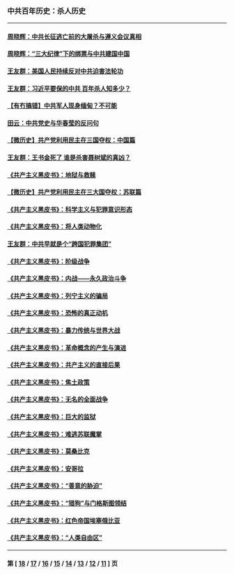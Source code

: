 ### 中共百年历史：杀人历史
---
#### [周晓辉：中共长征逃亡前的大屠杀与遵义会议真相](../../pages/nf1176106/n12888747.md?05150430) 
#### [周晓辉：“三大纪律”下的绑票与中共建国中国](../../pages/nf1176106/n12882305.md?05150430) 
#### [王友群：美国人民持续反对中共迫害法轮功](../../pages/nf1176106/n12849121.md?05150430) 
#### [王友群：习近平要保的中共 百年杀人知多少？](../../pages/nf1176106/n12833861.md?05150430) 
#### [【有冇搞错】中共军人现身缅甸？不可能](../../pages/nf1176106/n12773250.md?05150430) 
#### [田云：中共党史与华春莹的反问句](../../pages/nf1176106/n12765178.md?05150430) 
#### [【微历史】共产党利用民主在三国夺权：中国篇](../../pages/nf1176106/n12740955.md?05150430) 
#### [王友群：王书金死了 谁是杀害聂树斌的真凶？](../../pages/nf1176106/n12728677.md?05150430) 
#### [《共产主义黑皮书》：地狱与救赎](../../pages/nf1176106/n12705614.md?05150430) 
#### [【微历史】共产党利用民主在三大国夺权：苏联篇](../../pages/nf1176106/n12707756.md?05150430) 
#### [《共产主义黑皮书》：科学主义与犯罪意识形态](../../pages/nf1176106/n12700684.md?05150430) 
#### [《共产主义黑皮书》：将人类动物化](../../pages/nf1176106/n12696212.md?05150430) 
#### [王友群：中共早就是个“跨国犯罪集团”](../../pages/nf1176106/n12696339.md?05150430) 
#### [《共产主义黑皮书》：阶级战争](../../pages/nf1176106/n12690702.md?05150430) 
#### [《共产主义黑皮书》：内战——永久政治斗争](../../pages/nf1176106/n12685891.md?05150430) 
#### [《共产主义黑皮书》：列宁主义的骗局](../../pages/nf1176106/n12671223.md?05150430) 
#### [《共产主义黑皮书》：恐怖的真正动机](../../pages/nf1176106/n12666294.md?05150430) 
#### [《共产主义黑皮书》：暴力传统与世界大战](../../pages/nf1176106/n12660322.md?05150430) 
#### [《共产主义黑皮书》：革命概念的产生与演进](../../pages/nf1176106/n12655045.md?05150430) 
#### [《共产主义黑皮书》：共产主义的直接后果](../../pages/nf1176106/n12644821.md?05150430) 
#### [《共产主义黑皮书》：焦土政策](../../pages/nf1176106/n12640254.md?05150430) 
#### [《共产主义黑皮书》：无名的全面战争](../../pages/nf1176106/n12633845.md?05150430) 
#### [《共产主义黑皮书》：巨大的监狱](../../pages/nf1176106/n12623116.md?05150430) 
#### [《共产主义黑皮书》：难逃苏联魔掌](../../pages/nf1176106/n12613254.md?05150430) 
#### [《共产主义黑皮书》：莫桑比克](../../pages/nf1176106/n12596409.md?05150430) 
#### [《共产主义黑皮书》：安哥拉](../../pages/nf1176106/n12585438.md?05150430) 
#### [《共产主义黑皮书》：“善意的胁迫”](../../pages/nf1176106/n12575454.md?05150430) 
#### [《共产主义黑皮书》：“猎狗”与门格斯图领结](../../pages/nf1176106/n12570100.md?05150430) 
#### [《共产主义黑皮书》：红色帝国埃塞俄比亚](../../pages/nf1176106/n12564156.md?05150430) 
#### [《共产主义黑皮书》：“人类自由区”](../../pages/nf1176106/n12556570.md?05150430) 

---
#### 第 [ [18](./18.md?05150430) / [17](./17.md?05150430) / [16](./16.md?05150430) / [15](./15.md?05150430) / [14](./14.md?05150430) / [13](./13.md?05150430) / [12](./12.md?05150430) / [11](./11.md?05150430) ] 页
